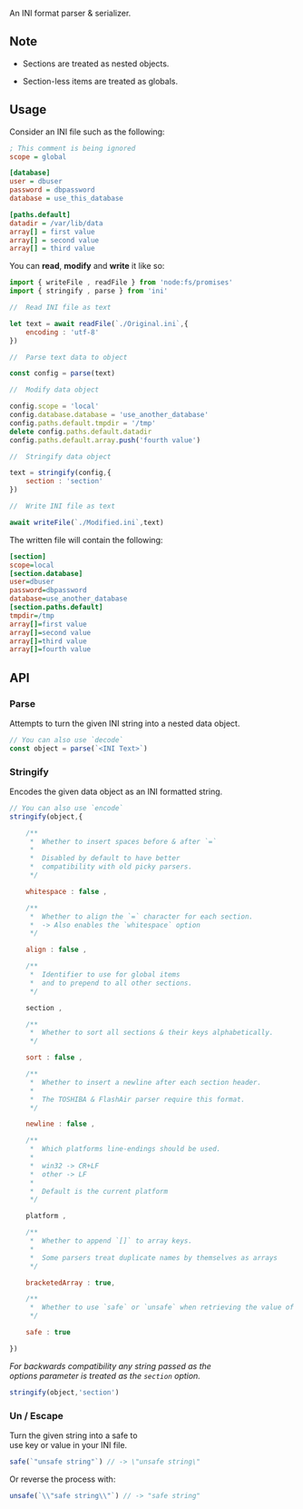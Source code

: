 
An INI format parser & serializer.

## Note

-   Sections are treated as nested objects.

-   Section-less items are treated as globals.

## Usage

Consider an INI file such as the following:

```ini
; This comment is being ignored
scope = global

[database]
user = dbuser
password = dbpassword
database = use_this_database

[paths.default]
datadir = /var/lib/data
array[] = first value
array[] = second value
array[] = third value
```

You can **read**, **modify** and **write** it like so:

```js
import { writeFile , readFile } from 'node:fs/promises'
import { stringify , parse } from 'ini'

//  Read INI file as text

let text = await readFile(`./Original.ini`,{
    encoding : 'utf-8'
})

//  Parse text data to object

const config = parse(text)

//  Modify data object

config.scope = 'local'
config.database.database = 'use_another_database'
config.paths.default.tmpdir = '/tmp'
delete config.paths.default.datadir
config.paths.default.array.push('fourth value')

//  Stringify data object

text = stringify(config,{ 
    section : 'section' 
})

//  Write INI file as text

await writeFile(`./Modified.ini`,text)
```

The written file will contain the following:

```ini
[section]
scope=local
[section.database]
user=dbuser
password=dbpassword
database=use_another_database
[section.paths.default]
tmpdir=/tmp
array[]=first value
array[]=second value
array[]=third value
array[]=fourth value
```

## API

### Parse

Attempts to turn the given INI string into a nested data object.

```js
// You can also use `decode`
const object = parse(`<INI Text>`) 
```

### Stringify

Encodes the given data object as an INI formatted string.

```js
// You can also use `encode`
stringify(object,{

    /**
     *  Whether to insert spaces before & after `=`
     * 
     *  Disabled by default to have better 
     *  compatibility with old picky parsers.
     */

    whitespace : false ,

    /**
     *  Whether to align the `=` character for each section.
     *  -> Also enables the `whitespace` option
     */

    align : false ,

    /**
     *  Identifier to use for global items 
     *  and to prepend to all other sections.
     */

    section ,

    /**
     *  Whether to sort all sections & their keys alphabetically.
     */

    sort : false ,

    /**
     *  Whether to insert a newline after each section header.
     * 
     *  The TOSHIBA & FlashAir parser require this format. 
     */

    newline : false ,

    /**
     *  Which platforms line-endings should be used.
     * 
     *  win32 -> CR+LF
     *  other -> LF
     * 
     *  Default is the current platform
     */

    platform ,

    /**
     *  Whether to append `[]` to array keys.
     * 
     *  Some parsers treat duplicate names by themselves as arrays
     */

    bracketedArray : true,

    /**
     *  Whether to use `safe` or `unsafe` when retrieving the value of keys or values.
     */

    safe : true    

})
```

*For backwards compatibility any string passed as the*  
*options parameter is treated as the `section` option.*

```js
stringify(object,'section')
```

### Un / Escape

Turn the given string into a safe to  
use key or value in your INI file.

```js
safe(`"unsafe string"`) // -> \"unsafe string\"
```

Or reverse the process with:

```js
unsafe(`\\"safe string\\"`) // -> "safe string"
```
